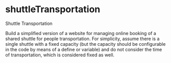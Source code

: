 # shuttleTransportation
Shuttle Transportation

Build a simplified version of a website for managing online booking of a shared shuttle for people transportation. 
For simplicity, assume there is a single shuttle with a fixed capacity (but the capacity should be configurable in the code 
by means of a define or variable) and do not consider the time of transportation, which is considered fixed as well.
